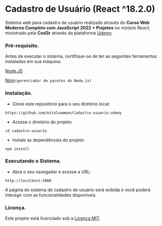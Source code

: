# Cadastro de Usuário (React ^18.2.0)

Sistema web para cadastro de usuário 
realizado através do **Curso Web Moderno Completo com JavaScript 2022 + Projetos** no módulo _React_, ministrado pela **Cod3r**
através da plataforma  [Udemy](https://www.udemy.com).

### Pré-requisito.

Antes de executar o sistema, certifique-se de ter as seguintes ferramentas instaladas em sua máquina:

[Node.JS](https://nodejs.org)

[Npm](https://www.npmjs.com/)```(gerenciador de pacotes do Node.js)```

### Instalação.

- Clone este repositório para o seu diretório local:

```https://github.com/mitaloammon/Cadastro-usuario-udemy```

- Acesse o diretório do projeto:

```cd cadastro-usuario```

- Instale as dependências do projeto:

```npm install```

### Executando o Sistema.

- Abra o seu navegador e acesse a URL:

```http://localhost:3000```

A página do sistema de cadastro de usuário será exibida e você poderá interagir com as funcionalidades disponíveis.

### Licença.

Este projeto está licenciado sob a [Licença MIT](https://opensource.org/licenses/MIT).
